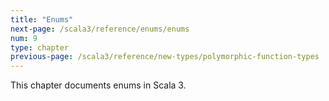 ```yaml
---
title: "Enums"
next-page: /scala3/reference/enums/enums
num: 9
type: chapter
previous-page: /scala3/reference/new-types/polymorphic-function-types
---
```


<!-- THIS FILE HAS BEEN GENERATED BY SCALADOC PREPROCESSOR.
    The whole process of generation the docs can be found under this README: https://github.com/lampepfl/dotty/blob/master/docs/README.md
    The source file can be found here https://github.com/lampepfl/dotty/edit/master/docs/docs/reference/enums.md
    NOTE THAT ANY CHANGES TO THIS FILE WILL BE OVERRIDEN BY PREPROCESSOR.
-->

This chapter documents enums in Scala 3.
